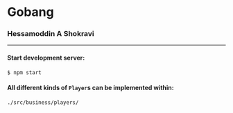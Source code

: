# Gobang

### Hessamoddin A Shokravi

---

#### Start development server:

    $ npm start

#### All different kinds of `Player`s can be implemented within:

    ./src/business/players/
